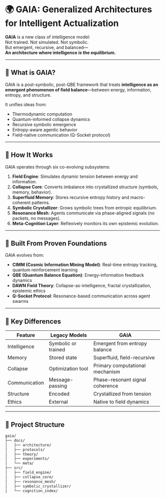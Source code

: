 # 🌍 GAIA: Generalized Architectures for Intelligent Actualization

**GAIA** is a new class of intelligence model:  
Not trained. Not simulated. Not symbolic.  
But emergent, recursive, and balanced—  
**An architecture where intelligence *is* the equilibrium.**

---

## 🧠 What is GAIA?

GAIA is a post-symbolic, post-QBE framework that treats **intelligence as an emergent phenomenon of field balance**—between energy, information, entropy, and structure.

It unifies ideas from:
- Thermodynamic computation
- Quantum-informed collapse dynamics
- Recursive symbolic emergence
- Entropy-aware agentic behavior
- Field-native communication (Q-Socket protocol)

---

## 🔁 How It Works

GAIA operates through six co-evolving subsystems:

1. **Field Engine**: Simulates dynamic tension between energy and information.
2. **Collapse Core**: Converts imbalance into crystallized structure (symbols, memory, behavior).
3. **Superfluid Memory**: Stores recursive entropy history and macro-coherent patterns.
4. **Symbolic Crystallizer**: Grows symbolic trees from entropic equilibrium.
5. **Resonance Mesh**: Agents communicate via phase-aligned signals (no packets, no messages).
6. **Meta-Cognition Layer**: Reflexively monitors its own epistemic evolution.

---

## 🔬 Built From Proven Foundations

GAIA evolves from:
- **CIMM (Cosmic Information Mining Model)**: Real-time entropy tracking, quantum reinforcement learning
- **QBE (Quantum Balance Equation)**: Energy-information feedback dynamics
- **DAWN Field Theory**: Collapse-as-intelligence, fractal crystallization, epistemic ethics
- **Q-Socket Protocol**: Resonance-based communication across agent swarms

---

## 🧩 Key Differences

| Feature | Legacy Models | GAIA |
|--------|----------------|------|
| Intelligence | Symbolic or trained | Emergent from entropy balance |
| Memory | Stored state | Superfluid, field-recursive |
| Collapse | Optimization tool | Primary computational mechanism |
| Communication | Message-passing | Phase-resonant signal coherence |
| Structure | Encoded | Crystallized from tension |
| Ethics | External | Native to field dynamics |

---

## 📂 Project Structure

```bash
gaia/
├── docs/
│   ├── architecture/
│   ├── protocols/
│   ├── theory/
│   ├── experiments/
│   └── meta/
├── src/
│   ├── field_engine/
│   ├── collapse_core/
│   ├── resonance_mesh/
│   ├── symbolic_crystallizer/
│   └── cognition_index/
